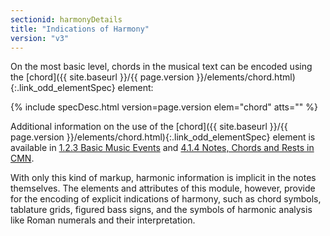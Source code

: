 ```yaml
---
sectionid: harmonyDetails
title: "Indications of Harmony"
version: "v3"
---
```




On the most basic level, chords in the musical text can be encoded using the [chord]({{ site.baseurl }}/{{ page.version }}/elements/chord.html){:.link_odd_elementSpec} element:



{% include specDesc.html version=page.version elem="chord" atts="" %}



Additional information on the use of the [chord]({{ site.baseurl }}/{{ page.version }}/elements/chord.html){:.link_odd_elementSpec} element is available in
<a class="link_ptr" title="Basic Music Events" href="{{ site.baseurl }}/{{ page.version }}/guidelines/shared.html#sharedBasicEvents">1.2.3 Basic Music Events</a> and 
<a class="link_ptr" title="Notes, Chords and Rests in CMN" href="{{ site.baseurl }}/{{ page.version }}/guidelines/cmn.html#cmnNotesChords">4.1.4 Notes, Chords and Rests in CMN</a>.

With only this kind of markup, harmonic information is implicit in the notes themselves.
The
elements and attributes of this module, however, provide for the encoding of explicit
indications of harmony, such as chord symbols, tablature grids, figured bass signs,
and the
symbols of harmonic analysis like Roman numerals and their interpretation.







